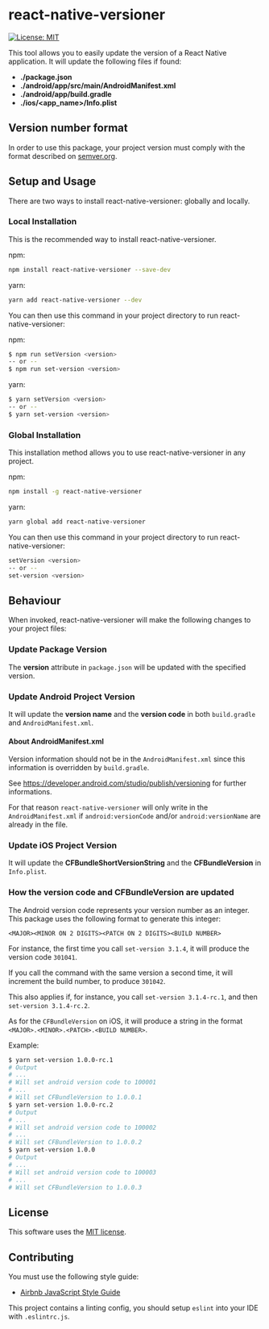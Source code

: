 # react-native-versioner

 [![License: MIT](https://img.shields.io/badge/License-MIT-yellow.svg)](https://opensource.org/licenses/MIT)

This tool allows you to easily update the version of a React Native application.
It will update the following files if found:

- **./package.json**
- **./android/app/src/main/AndroidManifest.xml**
- **./android/app/build.gradle**
- **./ios/<app_name>/Info.plist**

## Version number format

In order to use this package, your project version must comply with the format described on [semver.org](https://semver.org/).

## Setup and Usage

There are two ways to install react-native-versioner: globally and locally.

### Local Installation

This is the recommended way to install react-native-versioner.

npm:

```bash
npm install react-native-versioner --save-dev
```

yarn:

```bash
yarn add react-native-versioner --dev
```

You can then use this command in your project directory to run react-native-versioner:

npm:

```bash
$ npm run setVersion <version>
-- or --
$ npm run set-version <version>
```

yarn:

```bash
$ yarn setVersion <version>
-- or --
$ yarn set-version <version>
```

### Global Installation

This installation method allows you to use react-native-versioner in any project.

npm:

```bash
npm install -g react-native-versioner
```

yarn:

```bash
yarn global add react-native-versioner
```

You can then use this command in your project directory to run react-native-versioner:

```bash
setVersion <version>
-- or --
set-version <version>
```

## Behaviour

When invoked, react-native-versioner will make the following changes to your project files:

### Update Package Version

The **version** attribute in `package.json` will be updated with the specified version.

### Update Android Project Version

It will update the **version name** and the **version code** in both `build.gradle` and `AndroidManifest.xml`.

#### About AndroidManifest.xml

Version information should not be in the `AndroidManifest.xml` since this information is overridden by `build.gradle`.

See https://developer.android.com/studio/publish/versioning for further informations.

For that reason `react-native-versioner` will only write in the `AndroidManifest.xml` if `android:versionCode` and/or `android:versionName` are already in the file.

### Update iOS Project Version

It will update the **CFBundleShortVersionString** and the **CFBundleVersion** in `Info.plist`.

### How the version code and CFBundleVersion are updated

The Android version code represents your version number as an integer. This
package uses the following format to generate this integer:

```
<MAJOR><MINOR ON 2 DIGITS><PATCH ON 2 DIGITS><BUILD NUMBER>
```

For instance, the first time you call `set-version 3.1.4`, it will produce the version code `301041`.

If you call the command with the same version a second time, it will increment the build number, to produce `301042`.

This also applies if, for instance, you call `set-version 3.1.4-rc.1`, and then `set-version 3.1.4-rc.2`.

As for the `CFBundleVersion` on iOS, it will produce a string in the format `<MAJOR>.<MINOR>.<PATCH>.<BUILD NUMBER>`.

Example:

```bash
$ yarn set-version 1.0.0-rc.1
# Output
# ...
# Will set android version code to 100001
# ...
# Will set CFBundleVersion to 1.0.0.1
$ yarn set-version 1.0.0-rc.2
# Output
# ...
# Will set android version code to 100002
# ...
# Will set CFBundleVersion to 1.0.0.2
$ yarn set-version 1.0.0
# Output
# ...
# Will set android version code to 100003
# ...
# Will set CFBundleVersion to 1.0.0.3
```

## License

This software uses the [MIT license](LICENSE.txt).

## Contributing

You must use the following style guide:

- [Airbnb JavaScript Style Guide](https://github.com/airbnb/javascript)

This project contains a linting config, you should setup `eslint` into your IDE with `.eslintrc.js`.
